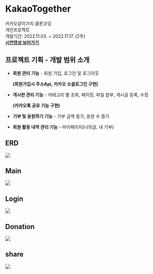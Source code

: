 # KakaoTogether
카카오같이가치 클론코딩
<br>
개인프로젝트
<br>
개발기간: 2022.11.03. ~ 2022.11.17. (2주)
<br>
**[시연영상 보러가기](https://youtu.be/uLR1RNqJ1Mw?t=0s)**
<br>
## 프로젝트 기획 - 개발 범위 소개
- **회원 관리 기능** - 회원 가입, 로그인 및 로그아웃

     **(회원가입시 주소Api, 카카오 소셜로그인 구현)**

- **게시판 관리 기능** - 카테고리 별 조회, 페이징, 파일 첨부, 게시글 등록, 수정

     **(카카오톡 공유 기능 구현)**

- **기부 및 응원하기 기능** - 기부 금액 증가, 응원 수 증가

- **회원 활동 내역 관리 기능** - 마이페이지(나의글, 내 기부)



## ERD

<img src="https://user-images.githubusercontent.com/102591792/202476729-12df933d-335e-48ad-a5a7-0ece2c0a84a9.png">

## Main
<img src="https://user-images.githubusercontent.com/102591792/202474523-cc09b5aa-b171-444f-9a84-3cd10613b28e.JPG">

## Login
<img src="https://user-images.githubusercontent.com/102591792/202474543-b7a79318-1e0b-40d8-bdb7-bf75cb7549f5.JPG">

## Donation
<img src="https://user-images.githubusercontent.com/102591792/202474564-6622f8c9-eeb0-4576-8801-55fbf0d0cc59.JPG">

## share
<img src="https://user-images.githubusercontent.com/102591792/202474576-876fd45d-5e9f-4ad2-a1db-0f9d7200ff99.JPG">


